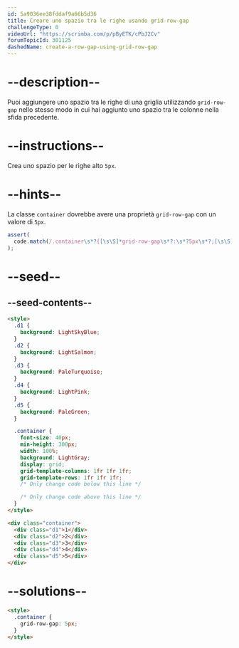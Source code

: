 ```yaml
---
id: 5a9036ee38fddaf9a66b5d36
title: Creare uno spazio tra le righe usando grid-row-gap
challengeType: 0
videoUrl: "https://scrimba.com/p/pByETK/cPbJ2Cv"
forumTopicId: 301125
dashedName: create-a-row-gap-using-grid-row-gap
---
```


# --description--

Puoi aggiungere uno spazio tra le righe di una griglia utilizzando `grid-row-gap` nello stesso modo in cui hai aggiunto uno spazio tra le colonne nella sfida precedente.

# --instructions--

Crea uno spazio per le righe alto `5px`.

# --hints--

La classe `container` dovrebbe avere una proprietà `grid-row-gap` con un valore di `5px`.

```js
assert(
  code.match(/.container\s*?{[\s\S]*grid-row-gap\s*?:\s*?5px\s*?;[\s\S]*}/gi)
);
```

# --seed--

## --seed-contents--

```html
<style>
  .d1 {
    background: LightSkyBlue;
  }
  .d2 {
    background: LightSalmon;
  }
  .d3 {
    background: PaleTurquoise;
  }
  .d4 {
    background: LightPink;
  }
  .d5 {
    background: PaleGreen;
  }

  .container {
    font-size: 40px;
    min-height: 300px;
    width: 100%;
    background: LightGray;
    display: grid;
    grid-template-columns: 1fr 1fr 1fr;
    grid-template-rows: 1fr 1fr 1fr;
    /* Only change code below this line */

    /* Only change code above this line */
  }
</style>

<div class="container">
  <div class="d1">1</div>
  <div class="d2">2</div>
  <div class="d3">3</div>
  <div class="d4">4</div>
  <div class="d5">5</div>
</div>
```

# --solutions--

```html
<style>
  .container {
    grid-row-gap: 5px;
  }
</style>
```
